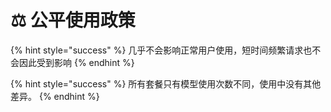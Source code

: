# ⚖ 公平使用政策

{% hint style="success" %}
几乎不会影响正常用户使用，短时间频繁请求也不会因此受到影响
{% endhint %}

{% hint style="success" %}
所有套餐只有模型使用次数不同，使用中没有其他差异。
{% endhint %}
